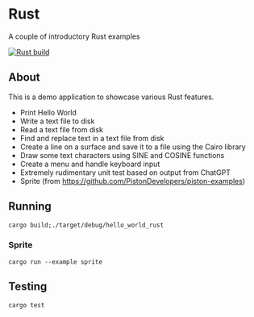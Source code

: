 # Rust
A couple of introductory Rust examples

[![Rust build](https://github.com/eugenevdm/rust/actions/workflows/rust.yml/badge.svg)](https://github.com/eugenevdm/rust/actions/workflows/rust.yml)

## About

This is a demo application to showcase various Rust features.

- Print Hello World
- Write a text file to disk
- Read a text file from disk
- Find and replace text in a text file from disk
- Create a line on a surface and save it to a file using the Cairo library
- Draw some text characters using SINE and COSINE functions
- Create a menu and handle keyboard input
- Extremely rudimentary unit test based on output from ChatGPT
- Sprite (from https://github.com/PistonDevelopers/piston-examples)

## Running

`cargo build;./target/debug/hello_world_rust`

### Sprite

`cargo run --example sprite`

## Testing

`cargo test`
